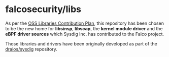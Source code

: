 # falcosecurity/libs

As per the [OSS Libraries Contribution Plan](https://github.com/falcosecurity/falco/blob/master/proposals/2021019-libraries-donation.md), this repository has been chosen to be the new home for **libsinsp**, **libscap**, the **kernel module driver** and the **eBPF driver sources** which Sysdig Inc. has contributed to the Falco project.

Those libraries and drivers have been originally developed as part of the [draios/sysdig](https://github.com/draios/sysdig) repository.
